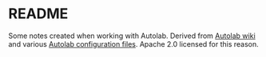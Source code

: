 # README

Some notes created when working with Autolab. Derived from [Autolab
wiki](https://github.com/autolab/Autolab/wiki) and various [Autolab configuration
files](https://github.com/autolab/Autolab). Apache 2.0 licensed for this reason.
